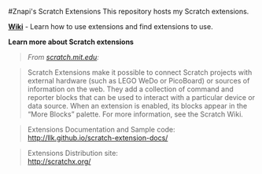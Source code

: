 #Znapi's Scratch Extensions
This repository hosts my Scratch extensions.  

[**Wiki**](https://github.com/Znapi/scratchx/wiki) - Learn how to use extensions and find extensions to use.  

**Learn more about Scratch extensions**
>*From [scratch.mit.edu](https://scratch.mit.edu/):*  

>Scratch Extensions make it possible to connect Scratch projects with external hardware (such as LEGO WeDo or PicoBoard) or sources of information on the web. They add a collection of command and reporter blocks that can be used to interact with a particular device or data source. When an extension is enabled, its blocks appear in the “More Blocks” palette.  For more information, see the Scratch Wiki.  

>Extensions Documentation and Sample code:  
http://llk.github.io/scratch-extension-docs/  

>Extensions Distribution site:  
http://scratchx.org/
